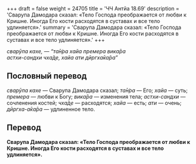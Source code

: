 +++
draft = false
weight = 24705
title = 'ЧЧ Антйа 18.69'
description = 'Сварупа Дамодара сказал: «Тело Господа преображается от любви к Кришне. Иногда Его кости расходятся в суставах и все тело удлиняется».'
summary = 'Сварупа Дамодара сказал: «Тело Господа преображается от любви к Кришне. Иногда Его кости расходятся в суставах и все тело удлиняется».'
+++

_сварӯпа кахе, — “та̄н̇ра хайа премера вика̄ра  
астхи-сандхи чха̄д̣е, хайа ати дӣргха̄ка̄ра”_

## Пословный перевод

_сварӯпа_ _кахе_ — Сварупа Дамодара сказал; _та̄н̇ра_ — Его; _хайа_ — суть; _премера_ — любви к Богу; _вика̄ра_ — изменения тела; _астхи_\-_сандхи_ — сочленения костей; _чха̄д̣е_ — расходятся; _хайа_ — есть; _ати_ — очень; _дӣргха_\-_а̄ка̄ра_ — удлиненное тело.

## Перевод

**Сварупа Дамодара сказал: «Тело Господа преображается от любви к Кришне. Иногда Его кости расходятся в суставах и все тело удлиняется».**
